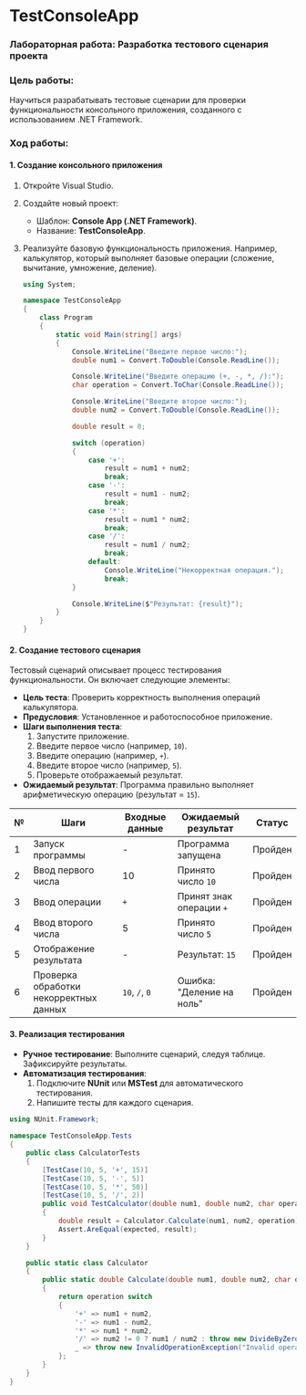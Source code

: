 # TestConsoleApp
### Лабораторная работа: Разработка тестового сценария проекта

### Цель работы:
Научиться разрабатывать тестовые сценарии для проверки функциональности консольного приложения, созданного с использованием .NET Framework.  

### Ход работы:

#### 1. **Создание консольного приложения**
1. Откройте Visual Studio.
2. Создайте новый проект:
   - Шаблон: **Console App (.NET Framework)**.
   - Название: **TestConsoleApp**.
3. Реализуйте базовую функциональность приложения. Например, калькулятор, который выполняет базовые операции (сложение, вычитание, умножение, деление).
   
   ```csharp
   using System;

   namespace TestConsoleApp
   {
       class Program
       {
           static void Main(string[] args)
           {
               Console.WriteLine("Введите первое число:");
               double num1 = Convert.ToDouble(Console.ReadLine());

               Console.WriteLine("Введите операцию (+, -, *, /):");
               char operation = Convert.ToChar(Console.ReadLine());

               Console.WriteLine("Введите второе число:");
               double num2 = Convert.ToDouble(Console.ReadLine());

               double result = 0;

               switch (operation)
               {
                   case '+':
                       result = num1 + num2;
                       break;
                   case '-':
                       result = num1 - num2;
                       break;
                   case '*':
                       result = num1 * num2;
                       break;
                   case '/':
                       result = num1 / num2;
                       break;
                   default:
                       Console.WriteLine("Некорректная операция.");
                       break;
               }

               Console.WriteLine($"Результат: {result}");
           }
       }
   }
   ```



#### 2. **Создание тестового сценария**
Тестовый сценарий описывает процесс тестирования функциональности. Он включает следующие элементы:
- **Цель теста**: Проверить корректность выполнения операций калькулятора.
- **Предусловия**: Установленное и работоспособное приложение.
- **Шаги выполнения теста**:
  1. Запустите приложение.
  2. Введите первое число (например, `10`).
  3. Введите операцию (например, `+`).
  4. Введите второе число (например, `5`).
  5. Проверьте отображаемый результат.
- **Ожидаемый результат**: Программа правильно выполняет арифметическую операцию (результат = `15`).



| **№** | **Шаги**                                | **Входные данные** | **Ожидаемый результат**        | **Статус**  |
|-------|-----------------------------------------|--------------------|---------------------------------|-------------|
| 1     | Запуск программы                        | -                  | Программа запущена             | Пройден     |
| 2     | Ввод первого числа                      | 10                 | Принято число `10`             | Пройден     |
| 3     | Ввод операции                           | `+`                | Принят знак операции `+`       | Пройден     |
| 4     | Ввод второго числа                      | 5                  | Принято число `5`              | Пройден     |
| 5     | Отображение результата                  | -                  | Результат: `15`                | Пройден     |
| 6     | Проверка обработки некорректных данных | `10`, `/`, `0`     | Ошибка: "Деление на ноль"      | Пройден     |



#### 3. **Реализация тестирования**
- **Ручное тестирование**: Выполните сценарий, следуя таблице. Зафиксируйте результаты.
- **Автоматизация тестирования**: 
   1. Подключите **NUnit** или **MSTest** для автоматического тестирования.
   2. Напишите тесты для каждого сценария.


```csharp
using NUnit.Framework;

namespace TestConsoleApp.Tests
{
    public class CalculatorTests
    {
        [TestCase(10, 5, '+', 15)]
        [TestCase(10, 5, '-', 5)]
        [TestCase(10, 5, '*', 50)]
        [TestCase(10, 5, '/', 2)]
        public void TestCalculator(double num1, double num2, char operation, double expected)
        {
            double result = Calculator.Calculate(num1, num2, operation);
            Assert.AreEqual(expected, result);
        }
    }

    public static class Calculator
    {
        public static double Calculate(double num1, double num2, char operation)
        {
            return operation switch
            {
                '+' => num1 + num2,
                '-' => num1 - num2,
                '*' => num1 * num2,
                '/' => num2 != 0 ? num1 / num2 : throw new DivideByZeroException(),
                _ => throw new InvalidOperationException("Invalid operation")
            };
        }
    }
}
```
